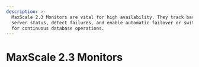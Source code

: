 ```yaml
---
description: >-
  MaxScale 2.3 Monitors are vital for high availability. They track backend
  server status, detect failures, and enable automatic failover or switchover
  for continuous database operations.
---
```


# MaxScale 2.3 Monitors

